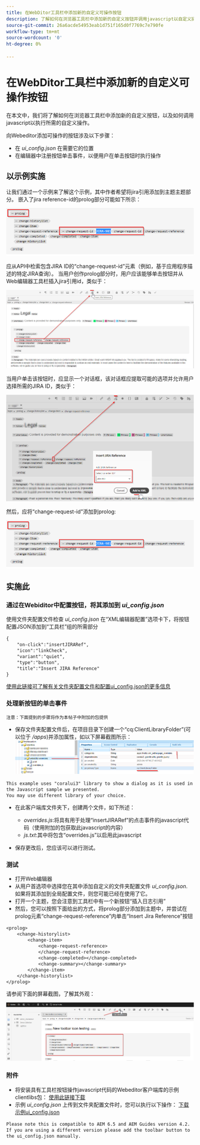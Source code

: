 ```yaml
---
title: 在WebDitor工具栏中添加新的自定义可操作按钮
description: 了解如何在浏览器工具栏中添加新的自定义按钮并调用javascript以自定义操作该按钮。
source-git-commit: 26a6acde54953eab1d751f165d0f7769c7e790fe
workflow-type: tm+mt
source-wordcount: '0'
ht-degree: 0%

---
```


# 在WebDitor工具栏中添加新的自定义可操作按钮

在本文中，我们将了解如何在浏览器工具栏中添加新的自定义按钮，以及如何调用javascript以执行所需的自定义操作。

向Webeditor添加可操作的按钮涉及以下步骤：
- 在 *ui_config.json* 在需要它的位置
- 在编辑器中注册按钮单击事件，以便用户在单击按钮时执行操作


## 以示例实施

让我们通过一个示例来了解这个示例，其中作者希望将jira引用添加到主题主题部分。 嵌入了jira reference-id的prolog部分可能如下所示：

![包含JIRA ID引用的Prolog部分](../../../assets/authoring/webeditor-add-customtoolbarbutton-prolog-sample.png)

应从API中检索包含JIRA ID的“change-request-id”元素（例如，基于应用程序描述的特定JIRA查询）。 当用户创作prolog部分时，用户应该能够单击按钮并从Web编辑器工具栏插入jira引用id，类似于：

![Prolog部分 — 添加JIRA引用](../../../assets/authoring/webeditor-add-customtoolbarbutton-prolog-insertjirareference.png)

当用户单击该按钮时，应显示一个对话框，该对话框应提取可能的选项并允许用户选择所需的JIRA ID，类似于：

![Prolog部分添加JIRA ID对话框](../../../assets/authoring/webeditor-add-customtoolbarbutton-prolog-insertjirareference-dialog.png)

然后，应将“change-request-id”添加到prolog:

![包含JIRA ID引用的Prolog部分](../../../assets/authoring/webeditor-add-customtoolbarbutton-prolog-sample.png)



## 实施此


### 通过在Webiditor中配置按钮，将其添加到 *ui_config.json*

使用文件夹配置文件检查 *ui_config.json* 在“XML编辑器配置”选项卡下，将按钮配置JSON添加到“工具栏”组的所需部分

```
{
    "on-click":"insertJIRARef",
    "icon":"linkCheck",
    "variant":"quiet",
    "type":"button",
    "title":"Insert JIRA Reference"
}
```

[使用此链接可了解有关文件夹配置文件和配置ui_config.json的更多信息](https://experienceleague.adobe.com/docs/experience-manager-guides-learn/videos/advanced-user-guide/editor-configuration.html?lang=en)


### 处理新按钮的单击事件

    注意：下面提到的步骤将作为本帖子中附加的包提供


- 保存文件夹配置文件后，在项目目录下创建一个“cq:ClientLibraryFolder”(可以位于 */apps*)并添加属性，如以下屏幕截图所示：
   ![Webeditor的客户端库设置](../../../assets/authoring/webeditor-add-customtoolbarbutton-clientlibrarysettings.png)

```
This example uses "coralui3" library to show a dialog as it is used in the Javascript sample we presented.
You may use different library of your choice.
```

- 在此客户端库文件夹下，创建两个文件，如下所述：
   - *overrides.js*:将具有用于处理“insertJIRARef”的点击事件的javascript代码（使用附加的包获取此javascript的内容）
   - *js.txt*:其中将包含“overrides.js”以启用此javascript

- 保存更改后，您应该可以进行测试。


### 测试

- 打开Web编辑器
- 从用户首选项中选择您在其中添加自定义的文件夹配置文件 *ui_config.json*. 如果将其添加到全局配置文件，则您可能已经在使用了它。
- 打开一个主题，您会注意到工具栏中有一个新按钮“插入日志引用”
- 然后，您可以按照下面给出的方式，将prolog部分添加到主题中，并尝试在prolog元素“change-request-reference”内单击“Insert Jira Reference”按钮

```
<prolog>
    <change-historylist>
        <change-item>
            <change-request-reference>
            </change-request-reference>
            <change-completed></change-completed>
            <change-summary></change-summary>
        </change-item>
    </change-historylist>
</prolog>
```

请参阅下面的屏幕截图，了解其外观：

![测试新按钮](../../../assets/authoring/webeditor-add-customtoolbarbutton-testing.png)


### 附件

- 将安装具有工具栏按钮操作javascript代码的Webeditor客户端库的示例clientlibs包： [使用此链接下载](../../../assets/authoring/webeditor-addbuttonontoolbar-insertjira-clientlib.zip)
- 示例 *ui_config.json* 上传到文件夹配置文件时，您可以执行以下操作： [下载示例ui_config.json](../../../assets/authoring/sample_ui_config_Guides4.2-InsertJiraReference.json)

```
Please note this is compatible to AEM 6.5 and AEM Guides version 4.2.
If you are using a different version please add the toolbar button to the ui_config.json manually.
```
